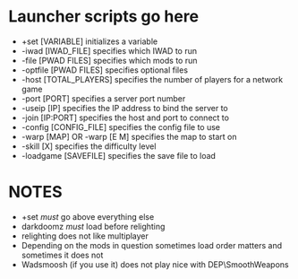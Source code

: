 # Launcher scripts go here
- +set [VARIABLE] initializes a variable
- -iwad [IWAD_FILE] specifies which IWAD to run
- -file [PWAD FILES] specifies which mods to run
- -optfile [PWAD FILES] specifies optional files
- -host [TOTAL_PLAYERS] specifies the number of players for a network game
- -port [PORT] specifies a server port number
- -useip [IP] specifies the IP address to bind the server to
- -join [IP:PORT] specifies the host and port to connect to
- -config [CONFIG_FILE] specifies the config file to use
- -warp [MAP] OR -warp [E M] specifies the map to start on
- -skill [X] specifies the difficulty level
- -loadgame [SAVEFILE] specifies the save file to load

# NOTES
- +set *must* go above everything else
- darkdoomz *must* load before relighting
- relighting does not like multiplayer
- Depending on the mods in question sometimes load order matters and sometimes it does not
- Wadsmoosh (if you use it) does not play nice with DEP\SmoothWeapons